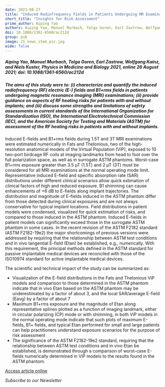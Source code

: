 ```yaml
---
date: 2021-08-27
title: "Induced Radiofrequency Fields in Patients Undergoing MR Examinations: Insights for Risk Assessment"
short_title: "Insights for Risk Assessment"
prime_author: Aiping Yao
authors: Aiping Yao, Manuel Murbach, Tolga Goren, Earl Zastrow, Wolfgang Kainz, and Niels Kuster, Physics in Medicine and Biology 2021, online 26 August 2021
doi: 10.1088/1361-6560/ac212d
group: pub
image: 21_news_item_pic.jpg
wide: false
---
```

##### Aiping Yao, Manuel Murbach, Tolga Goren, Earl Zastrow, Wolfgang Kainz, and Niels Kuster, Physics in Medicine and Biology 2021, online 26 August 2021; doi: 10.1088/1361-6560/ac212d

##### The aims of this study were to: (i) characterize and quantify the induced radiofrequency (RF) electric (E-) fields and B1+rms fields in patients undergoing magnetic resonance imaging (MRI) examinations; (ii) provide guidance on aspects of RF heating risks for patients with and without implants; and (iii) discuss some strengths and limitations of safety assessments in current standards of the International Organization for Standardization (ISO), the International Electrotechnical Commission (IEC), and the American Society for Testing and Materials (ASTM) for assessment of the RF heating risks in patients with and without implants. 
Induced E-fields and B1+rms fields during 1.5T and 3T MRI examinations were estimated numerically in Fats and Thelonious, two of the high-resolution anatomical models of the Virtual Population (ViP), exposed to 10 two-port birdcage RF coils at imaging landmarks from head to foot over the full polarization space, as well as in surrogate ASTM phantoms. Worst-case B1+rms exposure greater than 3.5 µT (1.5T) and 2 µT (3T) must be considered for all MRI examinations at the normal operating mode limit. Representative induced E-field and specific absorption rate (SAR) distributions under different clinical scenarios allow quick estimation of clinical factors of high and reduced exposure. B1 shimming can cause enhancements of +6 dB to E-fields along implant trajectories. The distribution and magnitude of E-fields induced in the ASTM phantom differ from those detected during clinical exposures and are not always conservative for typical implant locations. Field distributions in patient models were condensed, visualized for quick estimation of risks, and compared to those induced in the ASTM phantom. Induced E-fields in patient models can significantly exceed those in the surrogate ASTM phantom in some cases. In the recent revision of the ASTM F2182 standard (ASTM F2182-19e2) the major shortcomings of previous versions were addressed by requiring that the relationship between ASTM test conditions and in vivo tangential E-field (Etan) be established, e.g., numerically. With this requirement, the principal methods defined in the ASTM standard for passive implantable medical devices are reconciled with those of the ISO10974 standard for active implantable medical devices.

The scientific and technical impact of the study can be summarized as:

+ Visualization of the E-field distributions in the Fats and Thelonious ViP models and comparison to those determined in the ASTM phantom indicate that in vivo Etan based on the ASTM phantom may be underestimated by a factor of about 3, and the local SAR/average E-field (Eavg) by a factor of about 7
+ Maximum B1+rms exposure and the magnitude of Etan along representative splines plotted as a function of imaging landmark, either in circular polarizing (CP) mode or with shimming, in both ViP models in the normal operating mode indicate that such plots of maximum E-fields, B1+ fields, and typical Etan performed for small and large patients can help practitioners understand exposure scenarios for the purpose of risk assessment
+ The significance of the ASTM F2182-19e2 standard, requiring that the relationship between ASTM test conditions and in vivo Etan be established, is demonstrated through a comparison of worst-case E-fields numerically determined in ViP models to the results found in the ASTM phantom.

[Access article online](https://iopscience.iop.org/article/10.1088/1361-6560/ac212d)

*Subscribe to our Newsletter*
